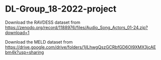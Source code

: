 # DL-Group_18-2022-project


Download the RAVDESS dataset from https://zenodo.org/record/1188976/files/Audio_Song_Actors_01-24.zip?download=1

Download the MELD dataset from https://drive.google.com/drive/folders/1jlLhwgQszGCRbfGD6OI9XMX3jcAEbm4k?usp=sharing
